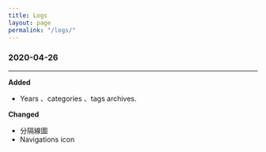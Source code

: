 ```yaml
---
title: Logs
layout: page
permalink: "/logs/"
---
```


### 2020-04-26
---
**Added**
* Years 、categories 、tags archives.

**Changed**
* 分隔線圖
* Navigations icon

